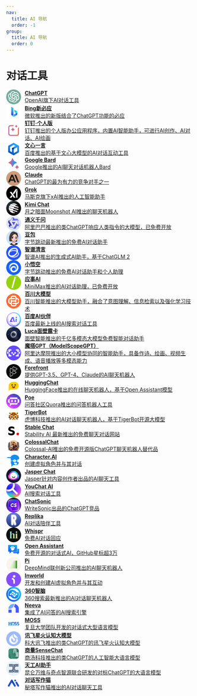 ```yaml
---
nav:
  title: AI 导航
  order: -1
group:
  title: AI 导航
  order: 0
---
```


# 对话工具

<List>
  <a href="https://cn.bing.com/search?q=ChatGPT&ensearch=1" style="display:flex; align-items:center;">
    <img src="./imgs/对话工具/ChatGPT.png" alt="POE" width="40" height="40" style="margin-right: 10px;"/>
    <div>
      <p style="margin: 0; font-weight: bold;">ChatGPT</p>
      <p style="margin: 0;">OpenAI旗下AI对话工具</p>
    </div>
  </a>
  <a href="https://cn.bing.com/search?q=Bing%E6%96%B0%E5%BF%85%E5%BA%94&ensearch=1" style="display:flex; align-items:center;">
    <img src="./imgs/对话工具/Bing新必应.png" alt="POE" width="40" height="40" style="margin-right: 10px;"/>
    <div>
      <p style="margin: 0; font-weight: bold;">Bing新必应</p>
      <p style="margin: 0;">微软推出的新版结合了ChatGPT功能的必应</p>
    </div>
  </a>
  <a href="https://workspace.dingtalk.com/welcome" style="display:flex; align-items:center;">
    <img src="./imgs/对话工具/钉钉·个人版.png" alt="POE" width="40" height="40" style="margin-right: 10px;"/>
    <div>
      <p style="margin: 0; font-weight: bold;">钉钉·个人版</p>
      <p style="margin: 0;">钉钉推出的个人版办公应用程序，内置AI智能助手，可进行AI创作、AI对话、AI绘画</p>
    </div>
  </a>
  <a href="https://yiyan.baidu.com/" style="display:flex; align-items:center;">
    <img src="./imgs/对话工具/文心一言.png" alt="POE" width="40" height="40" style="margin-right: 10px;"/>
    <div>
      <p style="margin: 0; font-weight: bold;">文心一言</p>
      <p style="margin: 0;">百度推出的基于文心大模型的AI对话互动工具</p>
    </div>
  </a>
  <a href="https://cn.bing.com/search?q=Google%20Bard&ensearch=1" style="display:flex; align-items:center;">
    <img src="./imgs/对话工具/Google Bard.png" alt="POE" width="40" height="40" style="margin-right: 10px;"/>
    <div>
      <p style="margin: 0; font-weight: bold;">Google Bard</p>
      <p style="margin: 0;">Google推出的AI聊天对话机器人Bard</p>
    </div>
  </a>
  <a href="https://cn.bing.com/search?q=Claude&ensearch=1" style="display:flex; align-items:center;">
    <img src="./imgs/对话工具/Claude.png" alt="POE" width="40" height="40" style="margin-right: 10px;"/>
    <div>
      <p style="margin: 0; font-weight: bold;">Claude</p>
      <p style="margin: 0;">ChatGPT的最为有力的竞争对手之一</p>
    </div>
  </a>
  <a href="https://grok.x.ai/" style="display:flex; align-items:center;">
    <img src="./imgs/对话工具/Grok.png" alt="POE" width="40" height="40" style="margin-right: 10px;"/>
    <div>
      <p style="margin: 0; font-weight: bold;">Grok</p>
      <p style="margin: 0;">马斯克旗下xAI推出的人工智能助手</p>
    </div>
  </a>
  <a href="https://kimi.moonshot.cn/" style="display:flex; align-items:center;">
    <img src="./imgs/对话工具/Kimi Chat.png" alt="POE" width="40" height="40" style="margin-right: 10px;"/>
    <div>
      <p style="margin: 0; font-weight: bold;">Kimi Chat</p>
      <p style="margin: 0;">月之暗面Moonshot AI推出的聊天机器人</p>
    </div>
  </a>
  <a href="https://qianwen.aliyun.com/" style="display:flex; align-items:center;">
    <img src="./imgs/对话工具/通义千问.png" alt="POE" width="40" height="40" style="margin-right: 10px;"/>
    <div>
      <p style="margin: 0; font-weight: bold;">通义千问</p>
      <p style="margin: 0;">阿里巴巴推出的类ChatGPT响应人类指令的大模型，已免费开放</p>
    </div>
  </a>
  <a href="https://www.doubao.com/" style="display:flex; align-items:center;">
    <img src="./imgs/对话工具/豆包.png" alt="POE" width="40" height="40" style="margin-right: 10px;"/>
    <div>
      <p style="margin: 0; font-weight: bold;">豆包</p>
      <p style="margin: 0;">字节跳动最新推出的免费AI对话助手</p>
    </div>
  </a>
  <a href="https://chatglm.cn/pureDisplay" style="display:flex; align-items:center;">
    <img src="./imgs/对话工具/智谱清言.png" alt="POE" width="40" height="40" style="margin-right: 10px;"/>
    <div>
      <p style="margin: 0; font-weight: bold;">智谱清言</p>
      <p style="margin: 0;">智谱AI推出的生成式AI助手，基于ChatGLM 2</p>
    </div>
  </a>
  <a href="https://wukong.com/tool" style="display:flex; align-items:center;">
    <img src="./imgs/对话工具/小悟空.png" alt="POE" width="40" height="40" style="margin-right: 10px;"/>
    <div>
      <p style="margin: 0; font-weight: bold;">小悟空</p>
      <p style="margin: 0;">字节跳动推出的免费AI对话助手和个人助理</p>
    </div>
  </a>
  <a href="https://yingshi-ai.com/" style="display:flex; align-items:center;">
    <img src="./imgs/对话工具/应事AI.png" alt="POE" width="40" height="40" style="margin-right: 10px;"/>
    <div>
      <p style="margin: 0; font-weight: bold;">应事AI</p>
      <p style="margin: 0;">MiniMax推出的AI对话助理，已免费开放</p>
    </div>
  </a>
  <a href="https://chat.baichuan-ai.com/home" style="display:flex; align-items:center;">
    <img src="./imgs/对话工具/百川大模型.png" alt="POE" width="40" height="40" style="margin-right: 10px;"/>
    <div>
      <p style="margin: 0; font-weight: bold;">百川大模型</p>
      <p style="margin: 0;">百川智能推出的大模型助手，融合了意图理解、信息检索以及强化学习技术</p>
    </div>
  </a>
  <a href="https://chat.baidu.com/" style="display:flex; align-items:center;">
    <img src="./imgs/对话工具/百度AI伙伴.png" alt="POE" width="40" height="40" style="margin-right: 10px;"/>
    <div>
      <p style="margin: 0; font-weight: bold;">百度AI伙伴</p>
      <p style="margin: 0;">百度最新上线的AI搜索对话工具</p>
    </div>
  </a>
  <a href="https://luca-beta.modelbest.cn/" style="display:flex; align-items:center;">
    <img src="./imgs/对话工具/Luca面壁露卡.png" alt="POE" width="40" height="40" style="margin-right: 10px;"/>
    <div>
      <p style="margin: 0; font-weight: bold;">Luca面壁露卡</p>
      <p style="margin: 0;">面壁智能推出的千亿多模态大模型免费智能对话助手</p>
    </div>
  </a>
  <a href="https://www.modelscope.cn/studios/damo/ModelScopeGPT" style="display:flex; align-items:center;">
    <img src="./imgs/对话工具/魔搭GPT（ModelScopeGPT）.png" alt="POE" width="40" height="40" style="margin-right: 10px;"/>
    <div>
      <p style="margin: 0; font-weight: bold;">魔搭GPT（ModelScopeGPT）</p>
      <p style="margin: 0;">阿里达摩院推出的大小模型协同的智能助手，具备作诗、绘画、视频生成、语音播放等多模态能力</p>
    </div>
  </a>
  <a href="https://cn.bing.com/search?q=Forefront&ensearch=1" style="display:flex; align-items:center;">
    <img src="./imgs/对话工具/Forefront.png" alt="POE" width="40" height="40" style="margin-right: 10px;"/>
    <div>
      <p style="margin: 0; font-weight: bold;">Forefront</p>
      <p style="margin: 0;">提供GPT-3.5、GPT-4、Claude的AI聊天机器人</p>
    </div>
  </a>
  <a href="https://cn.bing.com/search?q=HuggingChat&ensearch=1" style="display:flex; align-items:center;">
    <img src="./imgs/对话工具/HuggingChat.png" alt="POE" width="40" height="40" style="margin-right: 10px;"/>
    <div>
      <p style="margin: 0; font-weight: bold;">HuggingChat</p>
      <p style="margin: 0;">HuggingFace推出的在线聊天机器人，基于Open Assistant模型</p>
    </div>
  </a>
  <a href="https://cn.bing.com/search?q=Poe&ensearch=1" style="display:flex; align-items:center;">
    <img src="./imgs/对话工具/Poe.png" alt="POE" width="40" height="40" style="margin-right: 10px;"/>
    <div>
      <p style="margin: 0; font-weight: bold;">Poe</p>
      <p style="margin: 0;">问答社区Quora推出的问答机器人工具</p>
    </div>
  </a>
  <a href="https://tigerbot.com/" style="display:flex; align-items:center;">
    <img src="./imgs/对话工具/TigerBot.png" alt="POE" width="40" height="40" style="margin-right: 10px;"/>
    <div>
      <p style="margin: 0; font-weight: bold;">TigerBot</p>
      <p style="margin: 0;">虎博科技推出的AI对话聊天机器人，基于TigerBot开源大模型</p>
    </div>
  </a>
  <a href="https://research.stability.ai/chat" style="display:flex; align-items:center;">
    <img src="./imgs/对话工具/Stable Chat.png" alt="POE" width="40" height="40" style="margin-right: 10px;"/>
    <div>
      <p style="margin: 0; font-weight: bold;">Stable Chat</p>
      <p style="margin: 0;">Stability AI 最新推出的免费聊天对话网站</p>
    </div>
  </a>
  <a href="https://cn.bing.com/search?q=ColossalChat&ensearch=1" style="display:flex; align-items:center;">
    <img src="./imgs/对话工具/ColossalChat.png" alt="POE" width="40" height="40" style="margin-right: 10px;"/>
    <div>
      <p style="margin: 0; font-weight: bold;">ColossalChat</p>
      <p style="margin: 0;">Colossal-AI推出的免费开源版ChatGPT聊天机器人替代品</p>
    </div>
  </a>
  <a href="https://cn.bing.com/search?q=Character.AI&ensearch=1" style="display:flex; align-items:center;">
    <img src="./imgs/对话工具/Character.AI.png" alt="POE" width="40" height="40" style="margin-right: 10px;"/>
    <div>
      <p style="margin: 0; font-weight: bold;">Character.AI</p>
      <p style="margin: 0;">创建虚拟角色并与其对话</p>
    </div>
  </a>
  <a href="https://cn.bing.com/search?q=Jasper%20Chat&ensearch=1" style="display:flex; align-items:center;">
    <img src="./imgs/对话工具/Jasper Chat.png" alt="POE" width="40" height="40" style="margin-right: 10px;"/>
    <div>
      <p style="margin: 0; font-weight: bold;">Jasper Chat</p>
      <p style="margin: 0;">Jasper针对内容创作者出品的AI聊天工具</p>
    </div>
  </a>
  <a href="https://cn.bing.com/search?q=YouChat%20AI&ensearch=1" style="display:flex; align-items:center;">
    <img src="./imgs/对话工具/YouChat AI.png" alt="POE" width="40" height="40" style="margin-right: 10px;"/>
    <div>
      <p style="margin: 0; font-weight: bold;">YouChat AI</p>
      <p style="margin: 0;">AI搜索对话工具</p>
    </div>
  </a>
  <a href="https://cn.bing.com/search?q=ChatSonic&ensearch=1" style="display:flex; align-items:center;">
    <img src="./imgs/对话工具/ChatSonic.png" alt="POE" width="40" height="40" style="margin-right: 10px;"/>
    <div>
      <p style="margin: 0; font-weight: bold;">ChatSonic</p>
      <p style="margin: 0;">WriteSonic出品的ChatGPT竞品</p>
    </div>
  </a>
  <a href="https://cn.bing.com/search?q=Replika&ensearch=1" style="display:flex; align-items:center;">
    <img src="./imgs/对话工具/Replika.png" alt="POE" width="40" height="40" style="margin-right: 10px;"/>
    <div>
      <p style="margin: 0; font-weight: bold;">Replika</p>
      <p style="margin: 0;">AI对话陪伴工具</p>
    </div>
  </a>
  <a href="https://cn.bing.com/search?q=Whispr&ensearch=1" style="display:flex; align-items:center;">
    <img src="./imgs/对话工具/Whispr.png" alt="POE" width="40" height="40" style="margin-right: 10px;"/>
    <div>
      <p style="margin: 0; font-weight: bold;">Whispr</p>
      <p style="margin: 0;">免费AI对话回应</p>
    </div>
  </a>
  <a href="https://cn.bing.com/search?q=Open%20Assistant&ensearch=1" style="display:flex; align-items:center;">
    <img src="./imgs/对话工具/Open Assistant.png" alt="POE" width="40" height="40" style="margin-right: 10px;"/>
    <div>
      <p style="margin: 0; font-weight: bold;">Open Assistant</p>
      <p style="margin: 0;">免费开源的对话式AI，GitHub星标超3万</p>
    </div>
  </a>
  <a href="https://cn.bing.com/search?q=Pi&ensearch=1" style="display:flex; align-items:center;">
    <img src="./imgs/对话工具/Pi.png" alt="POE" width="40" height="40" style="margin-right: 10px;"/>
    <div>
      <p style="margin: 0; font-weight: bold;">Pi</p>
      <p style="margin: 0;">DeepMind联创新公司推出的AI聊天机器人</p>
    </div>
  </a>
  <a href="https://cn.bing.com/search?q=Inworld&ensearch=1" style="display:flex; align-items:center;">
    <img src="./imgs/对话工具/Inworld.png" alt="POE" width="40" height="40" style="margin-right: 10px;"/>
    <div>
      <p style="margin: 0; font-weight: bold;">Inworld</p>
      <p style="margin: 0;">开发和创建AI虚拟角色并与其互动</p>
    </div>
  </a>
  <a href="https://ai.360.com/" style="display:flex; align-items:center;">
    <img src="./imgs/对话工具/360智脑.png" alt="POE" width="40" height="40" style="margin-right: 10px;"/>
    <div>
      <p style="margin: 0; font-weight: bold;">360智脑</p>
      <p style="margin: 0;">360搜索最新推出的AI对话聊天机器人</p>
    </div>
  </a>
  <a href="https://cn.bing.com/search?q=Neeva&ensearch=1" style="display:flex; align-items:center;">
    <img src="./imgs/对话工具/Neeva.png" alt="POE" width="40" height="40" style="margin-right: 10px;"/>
    <div>
      <p style="margin: 0; font-weight: bold;">Neeva</p>
      <p style="margin: 0;">集成了AI问答的AI搜索引擎</p>
    </div>
  </a>
  <a href="https://moss.fastnlp.top/" style="display:flex; align-items:center;">
    <img src="./imgs/对话工具/MOSS.png" alt="POE" width="40" height="40" style="margin-right: 10px;"/>
    <div>
      <p style="margin: 0; font-weight: bold;">MOSS</p>
      <p style="margin: 0;">复旦大学团队开发的对话式大型语言模型</p>
    </div>
  </a>
  <a href="http://xinghuo.xfyun.cn/" style="display:flex; align-items:center;">
    <img src="./imgs/对话工具/讯飞星火认知大模型.png" alt="POE" width="40" height="40" style="margin-right: 10px;"/>
    <div>
      <p style="margin: 0; font-weight: bold;">讯飞星火认知大模型</p>
      <p style="margin: 0;">科大讯飞推出的类ChatGPT的讯飞星火认知大模型</p>
    </div>
  </a>
  <a href="https://chat.sensetime.com/wb/" style="display:flex; align-items:center;">
    <img src="./imgs/对话工具/商量SenseChat.png" alt="POE" width="40" height="40" style="margin-right: 10px;"/>
    <div>
      <p style="margin: 0; font-weight: bold;">商量SenseChat</p>
      <p style="margin: 0;">商汤科技推出的类ChatGPT的人工智能大语言模型</p>
    </div>
  </a>
  <a href="https://tiangong.kunlun.com/" style="display:flex; align-items:center;">
    <img src="./imgs/对话工具/天工AI助手.png" alt="POE" width="40" height="40" style="margin-right: 10px;"/>
    <div>
      <p style="margin: 0; font-weight: bold;">天工AI助手</p>
      <p style="margin: 0;">昆仑万维与奇点智源联合研发的对标ChatGPT的大语言模型</p>
    </div>
  </a>
  <a href="https://xiezuocat.com/chat" style="display:flex; align-items:center;">
    <img src="./imgs/对话工具/对话写作猫.png" alt="POE" width="40" height="40" style="margin-right: 10px;"/>
    <div>
      <p style="margin: 0; font-weight: bold;">对话写作猫</p>
      <p style="margin: 0;">秘塔写作猫推出的AI对话聊天工具</p>
    </div>
  </a>
</List>
